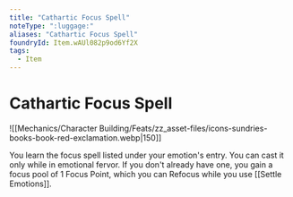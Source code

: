 ```yaml
---
title: "Cathartic Focus Spell"
noteType: ":luggage:"
aliases: "Cathartic Focus Spell"
foundryId: Item.wAUl082p9od6Yf2X
tags:
  - Item
---
```


# Cathartic Focus Spell
![[Mechanics/Character Building/Feats/zz_asset-files/icons-sundries-books-book-red-exclamation.webp|150]]

You learn the focus spell listed under your emotion's entry. You can cast it only while in emotional fervor. If you don't already have one, you gain a focus pool of 1 Focus Point, which you can Refocus while you use [[Settle Emotions]].

